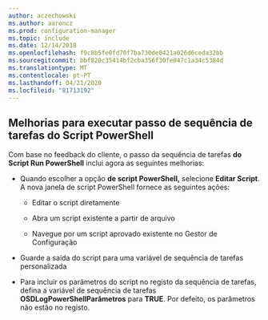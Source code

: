 ```yaml
---
author: aczechowski
ms.author: aaroncz
ms.prod: configuration-manager
ms.topic: include
ms.date: 12/14/2018
ms.openlocfilehash: f9c8b5fe0fd70f7ba730de0421a026d6ceda32bb
ms.sourcegitcommit: bbf820c35414bf2cba356f30fe047c1a34c5384d
ms.translationtype: MT
ms.contentlocale: pt-PT
ms.lasthandoff: 04/21/2020
ms.locfileid: "81713192"
---
```

## <a name="improvements-to-run-powershell-script-task-sequence-step"></a><a name="bkmk_posh"></a>Melhorias para executar passo de sequência de tarefas do Script PowerShell
<!--3556028 fka 1359389-->
Com base no feedback do cliente, o passo da sequência de tarefas **do Script Run PowerShell** inclui agora as seguintes melhorias:  

- Quando escolher a opção **de script PowerShell,** selecione **Editar Script**. A nova janela de script PowerShell fornece as seguintes ações:  

    - Editar o script diretamente  

    - Abra um script existente a partir de arquivo  

    - Navegue por um script aprovado existente no Gestor de Configuração

- Guarde a saída do script para uma variável de sequência de tarefas personalizada  

- Para incluir os parâmetros do script no registo da sequência de tarefas, defina a variável de sequência de tarefas **OSDLogPowerShellParâmetros** para **TRUE**. Por defeito, os parâmetros não estão no registo.  

